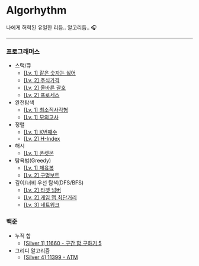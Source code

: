 # Algorhythm
나에게 허락된 유일한 리듬.. 알고리듬.. 🎧

---

### 프로그래머스
* 스택/큐
  * [\[Lv. 1\] 같은 숫자는 싫어](https://github.com/cykim43/Algorhythm/issues/2)
  * [\[Lv. 2\] 주식가격](https://github.com/cykim43/Algorhythm/issues/1)
  * [\[Lv. 2\] 올바른 괄호](https://github.com/cykim43/Algorhythm/issues/7)
  * [\[Lv. 2\] 프로세스](https://github.com/cykim43/Algorhythm/issues/10)
* 완전탐색
  * [\[Lv. 1\] 최소직사각형](https://github.com/cykim43/Algorhythm/issues/3)
  * [\[Lv. 1\] 모의고사](https://github.com/cykim43/Algorhythm/issues/6)
* 정렬
  * [\[Lv. 1\] K번째수](https://github.com/cykim43/Algorhythm/issues/4)
  * [\[Lv. 2\] H-Index](https://github.com/cykim43/Algorhythm/issues/9)
* 해시
  * [\[Lv. 1\] 폰켓몬](https://github.com/cykim43/Algorhythm/issues/5)
* 탐욕법(Greedy)
  * [\[Lv. 1\] 체육복](https://github.com/cykim43/Algorhythm/issues/13)
  * [\[Lv. 2\] 구명보트](https://github.com/cykim43/Algorhythm/issues/8)
* 깊이/너비 우선 탐색(DFS/BFS)
  * [\[Lv. 2\] 타겟 넘버](https://github.com/cykim43/Algorhythm/issues/11)
  * [\[Lv. 2\] 게임 맵 최단거리](https://github.com/cykim43/Algorhythm/issues/16)
  * [\[Lv. 3\] 네트워크](https://github.com/cykim43/Algorhythm/issues/12)

### 백준
* 누적 합
  * [\[Silver 1\] 11660 - 구간 합 구하기 5](https://github.com/cykim43/Algorhythm/issues/14)
* 그리디 알고리즘
  * [\[Silver 4\] 11399 - ATM](https://github.com/cykim43/Algorhythm/issues/15)

